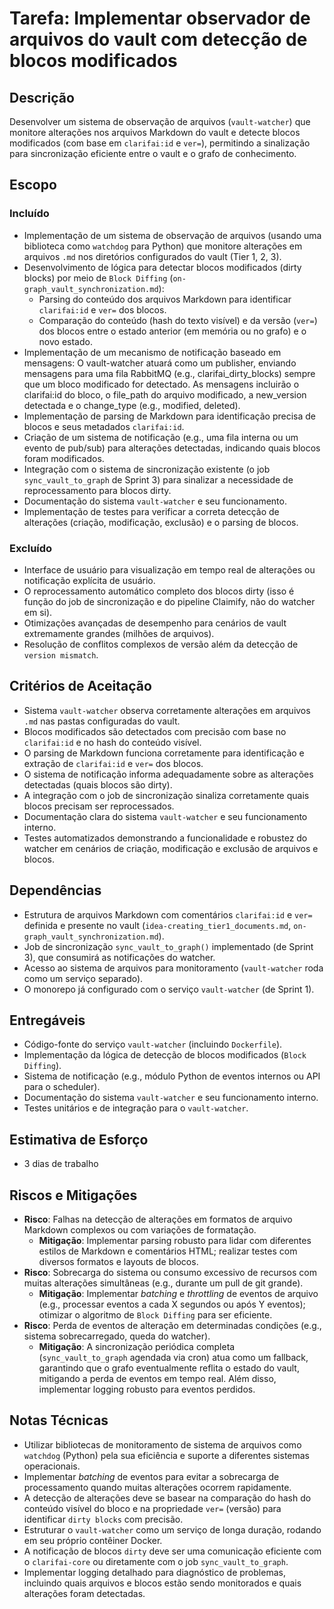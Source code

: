 # Tarefa: Implementar observador de arquivos do vault com detecção de blocos modificados

## Descrição
Desenvolver um sistema de observação de arquivos (`vault-watcher`) que monitore alterações nos arquivos Markdown do vault e detecte blocos modificados (com base em `clarifai:id` e `ver=`), permitindo a sinalização para sincronização eficiente entre o vault e o grafo de conhecimento.

## Escopo

### Incluído
- Implementação de um sistema de observação de arquivos (usando uma biblioteca como `watchdog` para Python) que monitore alterações em arquivos `.md` nos diretórios configurados do vault (Tier 1, 2, 3).
- Desenvolvimento de lógica para detectar blocos modificados (dirty blocks) por meio de `Block Diffing` (`on-graph_vault_synchronization.md`):
    - Parsing do conteúdo dos arquivos Markdown para identificar `clarifai:id` e `ver=` dos blocos.
    - Comparação do conteúdo (hash do texto visível) e da versão (`ver=`) dos blocos entre o estado anterior (em memória ou no grafo) e o novo estado.
- Implementação de um mecanismo de notificação baseado em mensagens: O vault-watcher atuará como um publisher, enviando mensagens para uma fila RabbitMQ (e.g., clarifai_dirty_blocks) sempre que um bloco modificado for detectado. As mensagens incluirão o clarifai:id do bloco, o file_path do arquivo modificado, a new_version detectada e o change_type (e.g., modified, deleted).
- Implementação de parsing de Markdown para identificação precisa de blocos e seus metadados `clarifai:id`.
- Criação de um sistema de notificação (e.g., uma fila interna ou um evento de pub/sub) para alterações detectadas, indicando quais blocos foram modificados.
- Integração com o sistema de sincronização existente (o job `sync_vault_to_graph` de Sprint 3) para sinalizar a necessidade de reprocessamento para blocos dirty.
- Documentação do sistema `vault-watcher` e seu funcionamento.
- Implementação de testes para verificar a correta detecção de alterações (criação, modificação, exclusão) e o parsing de blocos.

### Excluído
- Interface de usuário para visualização em tempo real de alterações ou notificação explícita de usuário.
- O reprocessamento automático completo dos blocos dirty (isso é função do job de sincronização e do pipeline Claimify, não do watcher em si).
- Otimizações avançadas de desempenho para cenários de vault extremamente grandes (milhões de arquivos).
- Resolução de conflitos complexos de versão além da detecção de `version mismatch`.

## Critérios de Aceitação
- Sistema `vault-watcher` observa corretamente alterações em arquivos `.md` nas pastas configuradas do vault.
- Blocos modificados são detectados com precisão com base no `clarifai:id` e no hash do conteúdo visível.
- O parsing de Markdown funciona corretamente para identificação e extração de `clarifai:id` e `ver=` dos blocos.
- O sistema de notificação informa adequadamente sobre as alterações detectadas (quais blocos são dirty).
- A integração com o job de sincronização sinaliza corretamente quais blocos precisam ser reprocessados.
- Documentação clara do sistema `vault-watcher` e seu funcionamento interno.
- Testes automatizados demonstrando a funcionalidade e robustez do watcher em cenários de criação, modificação e exclusão de arquivos e blocos.

## Dependências
- Estrutura de arquivos Markdown com comentários `clarifai:id` e `ver=` definida e presente no vault (`idea-creating_tier1_documents.md`, `on-graph_vault_synchronization.md`).
- Job de sincronização `sync_vault_to_graph()` implementado (de Sprint 3), que consumirá as notificações do watcher.
- Acesso ao sistema de arquivos para monitoramento (`vault-watcher` roda como um serviço separado).
- O monorepo já configurado com o serviço `vault-watcher` (de Sprint 1).

## Entregáveis
- Código-fonte do serviço `vault-watcher` (incluindo `Dockerfile`).
- Implementação da lógica de detecção de blocos modificados (`Block Diffing`).
- Sistema de notificação (e.g., módulo Python de eventos internos ou API para o scheduler).
- Documentação do sistema `vault-watcher` e seu funcionamento interno.
- Testes unitários e de integração para o `vault-watcher`.

## Estimativa de Esforço
- 3 dias de trabalho

## Riscos e Mitigações
- **Risco**: Falhas na detecção de alterações em formatos de arquivo Markdown complexos ou com variações de formatação.
  - **Mitigação**: Implementar parsing robusto para lidar com diferentes estilos de Markdown e comentários HTML; realizar testes com diversos formatos e layouts de blocos.
- **Risco**: Sobrecarga do sistema ou consumo excessivo de recursos com muitas alterações simultâneas (e.g., durante um pull de git grande).
  - **Mitigação**: Implementar *batching* e *throttling* de eventos de arquivo (e.g., processar eventos a cada X segundos ou após Y eventos); otimizar o algoritmo de `Block Diffing` para ser eficiente.
- **Risco**: Perda de eventos de alteração em determinadas condições (e.g., sistema sobrecarregado, queda do watcher).
  - **Mitigação**: A sincronização periódica completa (`sync_vault_to_graph` agendada via cron) atua como um fallback, garantindo que o grafo eventualmente reflita o estado do vault, mitigando a perda de eventos em tempo real. Além disso, implementar logging robusto para eventos perdidos.

## Notas Técnicas
- Utilizar bibliotecas de monitoramento de sistema de arquivos como `watchdog` (Python) pela sua eficiência e suporte a diferentes sistemas operacionais.
- Implementar *batching* de eventos para evitar a sobrecarga de processamento quando muitas alterações ocorrem rapidamente.
- A detecção de alterações deve se basear na comparação do hash do conteúdo visível do bloco e na propriedade `ver=` (versão) para identificar `dirty blocks` com precisão.
- Estruturar o `vault-watcher` como um serviço de longa duração, rodando em seu próprio contêiner Docker.
- A notificação de blocos `dirty` deve ser uma comunicação eficiente com o `clarifai-core` ou diretamente com o job `sync_vault_to_graph`.
- Implementar logging detalhado para diagnóstico de problemas, incluindo quais arquivos e blocos estão sendo monitorados e quais alterações foram detectadas.
